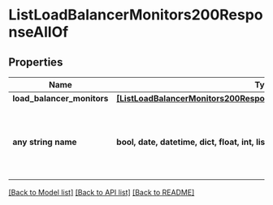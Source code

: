 # ListLoadBalancerMonitors200ResponseAllOf


## Properties
Name | Type | Description | Notes
------------ | ------------- | ------------- | -------------
**load_balancer_monitors** | [**[ListLoadBalancerMonitors200ResponseAllOfLoadBalancerMonitorsInner]**](ListLoadBalancerMonitors200ResponseAllOfLoadBalancerMonitorsInner.md) |  | [optional] 
**any string name** | **bool, date, datetime, dict, float, int, list, str, none_type** | any string name can be used but the value must be the correct type | [optional]

[[Back to Model list]](../README.md#documentation-for-models) [[Back to API list]](../README.md#documentation-for-api-endpoints) [[Back to README]](../README.md)


